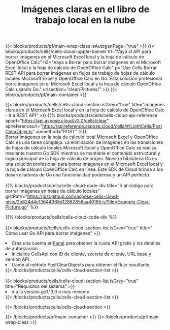 ﻿---
title:  Imágenes claras en el libro de trabajo local en la nube
description: API y SDK en la nube para borrar imágenes en Microsoft Excel y OpenOffice Calc. Imágenes claras en hojas de cálculo locales por la nube Cells API. SDK admite tipos de lenguajes de desarrollo. Incluyen Android, C#, Go, Java, NodeJS, Perl, PHP, Python, Ruby y Swift.
url: /es/go/clear/pictures/
---
{{< blocks/products/pf/main-wrap-class isAutogenPage="true" >}}
{{< blocks/products/cells/cells-cloud-upper-banner h1="Vaya al API para borrar imágenes en el Microsoft Excel local y la hoja de cálculo de OpenOffice Calc" h2="Vaya a Borrar para borrar imágenes en el Microsoft Excel local y la hoja de cálculo de OpenOffice Calc" p="Use Cells Borrar REST API para borrar imágenes en flujos de trabajo de hojas de cálculo locales Microsoft Excel y OpenOffice Calc en Go. Esta solución profesional borra imágenes en el Microsoft Excel local y la hoja de cálculo OpenOffice Calc usando Go." urlsection="clear/Pictures/" >}}
{{< blocks/products/pf/main-container >}}

{{< blocks/products/cells/cells-cloud-section isGrey="true" title="Imágenes claras en el Microsoft Excel local y en la hoja de cálculo de OpenOffice Calc - Ir a REST API" >}}
{{% blocks/products/cells/cells-cloud-api-reference apiurl="https://api.aspose.cloud/v3.0/cells/clear" apireferenceurl="https://apireference.aspose.cloud/cells/#/LightCells/PostClearObjects" apimethod="POST" %}}
<br/>
Borrar imágenes en la hoja de cálculo local Microsoft Excel y OpenOffice Calc es una tarea compleja. La eliminación de imágenes en las transiciones de hojas de cálculo locales Microsoft Excel y OpenOffice Calc se realiza mediante nuestro Go SDK mientras se mantiene el contenido estructural y lógico principal de la hoja de cálculo de origen. Nuestra biblioteca Go es una solución profesional para borrar imágenes en el Microsoft Excel local y la hoja de cálculo OpenOffice Calc en línea. Este SDK de Cloud brinda a los desarrolladores de Go una funcionalidad poderosa y un API perfecto.
<br/>
<br/>
{{% blocks/products/cells/cells-cloud-code-div title="Ir al código para borrar imágenes en hojas de cálculo locales" gistPath="https://gist.github.com/aspose-cells-cloud-gists/2b824d4e13644368d12682856aa49185.js?file=Example-Clear-Picture.go" %}}
  
{{% /blocks/products/cells/cells-cloud-code-div %}}
<br/>
<br/>
{{< blocks/products/cells/cells-cloud-section-list isGrey="true" title=" Cómo usar Go API para borrar imágenes" >}}
<li> Crea una cuenta en<a href="https://dashboard.aspose.cloud/">Panel</a> para obtener la cuota API gratis y los detalles de autorización</li>
<li>Inicialice CellsApi con ID de cliente, secreto de cliente, URL base y versión API</li>
<li>Llame al método PostClearObjects para obtener el flujo resultante</li>
{{< /blocks/products/cells/cells-cloud-section-list >}}
<br/>
<br/>
{{< blocks/products/cells/cells-cloud-section-list isGrey="true" title="Requisitos del sistema" >}}
<li>ir a la versión go1.13.0 o más reciente</li>
{{< /blocks/products/cells/cells-cloud-section-list >}}

{{< /blocks/products/cells/cells-cloud-section >}}

{{< /blocks/products/pf/main-container >}}
{{< /blocks/products/pf/main-wrap-class >}}
